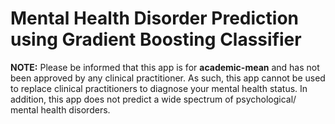 # Mental Health Disorder Prediction using Gradient Boosting Classifier
**NOTE:** Please be informed that this app is for **academic-mean** and has not been approved by any clinical practitioner. As such, this app cannot be used to replace clinical practitioners to diagnose your mental health status. In addition, this app does not predict a wide spectrum of psychological/ mental health disorders. 
